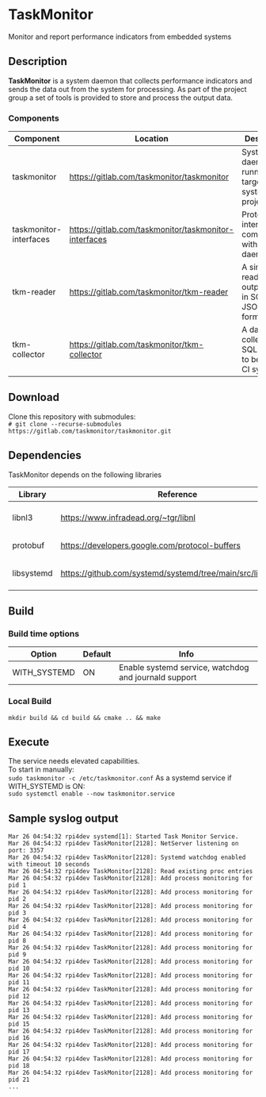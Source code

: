 # TaskMonitor
Monitor and report performance indicators from embedded systems

## Description
**TaskMonitor** is a system daemon that collects performance indicators and sends the data out from the system for processing. 
As part of the project group a set of tools is provided to store and process the output data.

### Components
| Component | Location | Description |
| ------ | ------ | ------ |
| taskmonitor | https://gitlab.com/taskmonitor/taskmonitor | System daemon running on target system (this project) |
| taskmonitor-interfaces | https://gitlab.com/taskmonitor/taskmonitor-interfaces | Protobuf interfaces to communicate with the daemon |
| tkm-reader | https://gitlab.com/taskmonitor/tkm-reader | A simple reader that output data in SQLite and JSON formats |
| tkm-collector | https://gitlab.com/taskmonitor/tkm-collector | A data collector, SQL based, to be used in CI systems |

## Download
Clone this repository with submodules:    
`# git clone --recurse-submodules https://gitlab.com/taskmonitor/taskmonitor.git`

## Dependencies
TaskMonitor depends on the following libraries

| Library | Reference | Info |
| ------ | ------ | ------ |
| libnl3 | https://www.infradead.org/~tgr/libnl | Used for netlink interfaces to taskstats |
| protobuf | https://developers.google.com/protocol-buffers | Data serialization |
| libsystemd | https://github.com/systemd/systemd/tree/main/src/libsystemd | Optional if WITH_SYSTEMD is ON |

## Build
### Build time options

| Option | Default | Info |
| ------ | ------ | ------ |
| WITH_SYSTEMD | ON | Enable systemd service, watchdog and journald support |

### Local Build
`mkdir build && cd build && cmake .. && make `

## Execute
The service needs elevated capabilities.    
To start in manually:    
`sudo taskmonitor -c /etc/taskmonitor.conf`
As a systemd service if WITH_SYSTEMD is ON:    
`sudo systemctl enable --now taskmonitor.service`

## Sample syslog output
```
Mar 26 04:54:32 rpi4dev systemd[1]: Started Task Monitor Service.
Mar 26 04:54:32 rpi4dev TaskMonitor[2128]: NetServer listening on port: 3357
Mar 26 04:54:32 rpi4dev TaskMonitor[2128]: Systemd watchdog enabled with timeout 10 seconds
Mar 26 04:54:32 rpi4dev TaskMonitor[2128]: Read existing proc entries
Mar 26 04:54:32 rpi4dev TaskMonitor[2128]: Add process monitoring for pid 1
Mar 26 04:54:32 rpi4dev TaskMonitor[2128]: Add process monitoring for pid 2
Mar 26 04:54:32 rpi4dev TaskMonitor[2128]: Add process monitoring for pid 3
Mar 26 04:54:32 rpi4dev TaskMonitor[2128]: Add process monitoring for pid 4
Mar 26 04:54:32 rpi4dev TaskMonitor[2128]: Add process monitoring for pid 8
Mar 26 04:54:32 rpi4dev TaskMonitor[2128]: Add process monitoring for pid 9
Mar 26 04:54:32 rpi4dev TaskMonitor[2128]: Add process monitoring for pid 10
Mar 26 04:54:32 rpi4dev TaskMonitor[2128]: Add process monitoring for pid 11
Mar 26 04:54:32 rpi4dev TaskMonitor[2128]: Add process monitoring for pid 12
Mar 26 04:54:32 rpi4dev TaskMonitor[2128]: Add process monitoring for pid 13
Mar 26 04:54:32 rpi4dev TaskMonitor[2128]: Add process monitoring for pid 15
Mar 26 04:54:32 rpi4dev TaskMonitor[2128]: Add process monitoring for pid 16
Mar 26 04:54:32 rpi4dev TaskMonitor[2128]: Add process monitoring for pid 17
Mar 26 04:54:32 rpi4dev TaskMonitor[2128]: Add process monitoring for pid 18
Mar 26 04:54:32 rpi4dev TaskMonitor[2128]: Add process monitoring for pid 21
...

```
